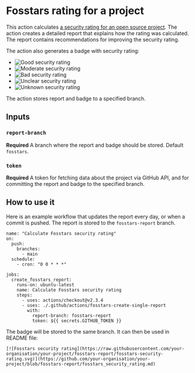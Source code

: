 # Fosstars rating for a project

This action calculates [a security rating for an open source project](https://sap.github.io/fosstars-rating-core/oss_security_rating.html).
The action creates a detailed report that explains how the rating was calculated.
The report contains recommendations for improving the security rating.

The action also generates a badge with security rating:

*  ![Good security rating](https://github.com/artem-smotrakov/fosstars-rating-core/blob/fosstars-single-report-action/.github/actions/fosstars-create-single-report/images/security-fosstars-good.svg)
*  ![Moderate security rating](https://github.com/artem-smotrakov/fosstars-rating-core/blob/fosstars-single-report-action/.github/actions/fosstars-create-single-report/images/security-fosstars-moderate.svg)
*  ![Bad security rating](https://github.com/artem-smotrakov/fosstars-rating-core/blob/fosstars-single-report-action/.github/actions/fosstars-create-single-report/images/security-fosstars-bad.svg)
*  ![Unclear security rating](https://github.com/artem-smotrakov/fosstars-rating-core/blob/fosstars-single-report-action/.github/actions/fosstars-create-single-report/images/security-fosstars-unclear.svg)
*  ![Unknown security rating](https://github.com/artem-smotrakov/fosstars-rating-core/blob/fosstars-single-report-action/.github/actions/fosstars-create-single-report/images/security-fosstars-unknown.svg)

The action stores report and badge to a specified branch.

## Inputs

### `report-branch`

**Required** A branch where the report and badge should be stored. Default `fosstars`.

### `token`

**Required** A token for fetching data about the project via GitHub API,
and for committing the report and badge to the specified branch.

## How to use it

Here is an example workflow that updates the report every day, or when a commit is pushed.
The report is stored to the `fosstars-report` branch.

```
name: "Calculate Fosstars security rating"
on:
  push:
    branches:
      - main
  schedule:
    - cron: "0 0 * * *"

jobs:
  create_fosstars_report:
    runs-on: ubuntu-latest
    name: Calculate Fosstars security rating
    steps:
      - uses: actions/checkout@v2.3.4
      - uses: ./.github/actions/fosstars-create-single-report
        with:
          report-branch: fosstars-report
          token: ${{ secrets.GITHUB_TOKEN }}
```

The badge will be stored to the same branch. It can then be used in README file:

```
[![Fosstars security rating](https://raw.githubusercontent.com/your-organisation/your-project/fosstars-report/fosstars-security-rating.svg)](https://github.com/your-organisation/your-project/blob/fosstars-report/fosstars_security_rating.md)
```
